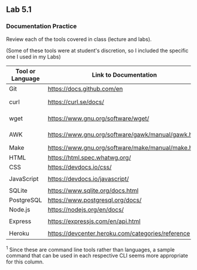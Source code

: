 ## Lab 5.1

### Documentation Practice

Review each of the tools covered in class (lecture and labs).

(Some of these tools were at student's discretion, so I included the specific one I used in my Labs) 




|Tool or Language|Link to Documentation|Example(s) of Syntax|
|---|---|---|
|Git|https://docs.github.com/en|`git init`<sup>1</sup>|
|curl|https://curl.se/docs/|`curl https://www.example.com/`<sup>1</sup>|
|wget|https://www.gnu.org/software/wget/|`wget https://www.example.com/`<sup>1</sup>|
|AWK|https://www.gnu.org/software/gawk/manual/gawk.html|`awk '{ print $0 }' inputfile.txt`<sup>1</sup>|
|Make|https://www.gnu.org/software/make/manual/make.html|`make`<sup>1</sup>|
|HTML|https://html.spec.whatwg.org/|`<h1>Header</h1>`|
|CSS|https://devdocs.io/css/|`p { color: red; } `|
|JavaScript|https://devdocs.io/javascript/|`console.log("Hello World!")`|
|SQLite|https://www.sqlite.org/docs.html|`SELECT * FROM table;`|
|PostgreSQL|https://www.postgresql.org/docs/|`SELECT * FROM db.table;`|
|Node.js|https://nodejs.org/en/docs/|`server.listen(PORT)`|
|Express|https://expressjs.com/en/api.html|`var router = express.Router([options])`|
|Heroku|https://devcenter.heroku.com/categories/reference|`heroku create`<sup>1</sup>|


<sup>1</sup> Since these are command line tools rather than languages, a sample command that can be used in each respective CLI seems more appropriate for this column.
